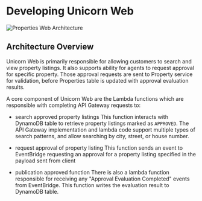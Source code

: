 # Developing Unicorn Web

![Properties Web Architecture](https://static.us-east-1.prod.workshops.aws/public/58b97c0e-7fa7-44db-8eb4-618dad70a20c/static/images/architecture-properties-web.png)

## Architecture Overview

Unicorn Web is primarily responsible for allowing customers to search and view property listings. It also supports ability for agents to request approval for specific property. Those approval requests are sent to Property service for validation, before Properties table is updated with approval evaluation results.

A core component of Unicorn Web are the Lambda functions which are responsible with completing API Gateway requests to:

- search approved property listings
This function interacts with DynamoDB table to retrieve property listings marked as `APPROVED`. The API Gateway implementation and lambda code support multiple types of search patterns, and allow searching by city, street, or house number.

- request approval of property listing
This function sends an event to EventBridge requesting an approval for a property listing specified in the payload sent from client

- publication approved function
There is also a lambda function responsible for receiving any "Approval Evaluation Completed" events from EventBridge. This function writes the evaluation result to DynamoDB table.
